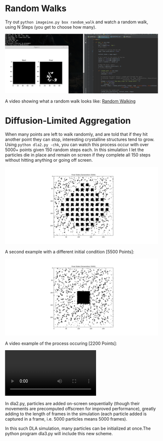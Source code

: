 # Random Walks
Try out ``python imageine.py box random_walk``
and watch a random walk, using N Steps (you get to choose how many). 

![Example Output](https://raw.githubusercontent.com/TylersDurden/Robots/master/RandomWalkEx.png)

A video showing what a random walk looks like:
[Random Walking](https://raw.githubusercontent.com/TylersDurden/Robots/master/random_walking.mp4)


# Diffusion-Limited Aggregation
When many points are left to walk randomly, and are told that if they hit another point they can stop,
interesting crystalline structures tend to grow. Using ``python dla2.py -chk``, you can watch this 
process occur with over 5000+ points given 150 random steps each. In this simulation I let the particles
die in place and remain on screen if they complete all 150 steps without hitting anything or going off
screen. 

![dlaExample1](https://raw.githubusercontent.com/TylersDurden/Robots/master/Lattice.png)

A second example with a different initial condition [5500 Points]: 

![dlaEx2](https://raw.githubusercontent.com/TylersDurden/Robots/master/cube_growth.png)

A video example of the process occuring [2200 Points]: 

![dlaExVid](https://raw.githubusercontent.com/TylersDurden/Robots/master/dlaEx.mp4)

In dla2.py, particles are added on-screen sequentially (though their movements are precomputed 
offscreen for improved performance), greatly adding to the length of frames in the simulation (each particle added is captured in a frame, i.e. 5000 particles means 5000 frames). 

In this such DLA simulation, many particles can be initialized at once.The python program dla3.py
will include this new scheme. 
  
